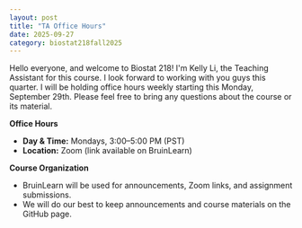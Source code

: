 ```yaml
---
layout: post
title: "TA Office Hours"
date: 2025-09-27
category: biostat218fall2025
---
```

Hello everyone, and welcome to Biostat 218! I'm Kelly Li, the Teaching Assistant for this course. I look forward to working with you guys this quarter.  I will be holding office hours weekly starting this Monday,  September 29th. Please feel free to bring any questions about the course or its material.

**Office Hours**  
- **Day & Time:** Mondays, 3:00–5:00 PM (PST)  
- **Location:** Zoom (link available on BruinLearn)

**Course Organization**  
- BruinLearn will be used for announcements, Zoom links, and assignment submissions.  
- We will do our best to keep announcements and course materials on the GitHub page.